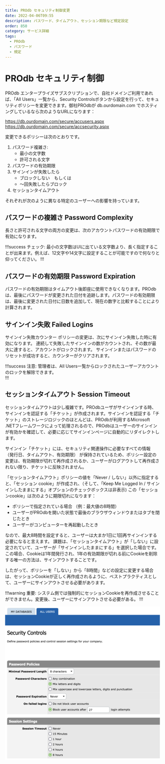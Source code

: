 ```yaml
---
title: PROdb セキュリティ制御変更
date: 2022-04-06T09:55
description: パスワード、タイムアウト、セッション期限など規定設定
order: 850
category: サービス詳細
tags:
  - PROdb
  - パスワード
  - 規定
---
```


# PROdb セキュリティ制御

PROdb エンタープライズサブスクリプションで、自社ドメインご利用であれば、「All Users」一覧から、Security Controlsボタンから設定を行って、セキュリティポリシーを変更できます。御社PROdbが db.ourdomain.com でホスティングしているなら次のようなURLになります：

https://db.ourdomain.com/secure/accusers.aspx  
https://db.ourdomain.com/secure/accsecurity.aspx

変更できるポリシーは次のとおりです。

1. パスワード複雑さ:
   * 最小の文字数
   * 許可される文字
2. パスワードの有効期限
3. サインインが失敗したら
   * ブロックしない　もしくは
   * 〜回失敗したらブロック
4. セッションタイムアウト

それぞれが次のように異なる特定のユーザーへの影響を持っています。

## パスワードの複雑さ Password Complexity

長さと許可される文字の両方の変更は、次のアカウントパスワードの有効期限で有効になります。

!!!success チェック:
最小の文字数はUIに出ている文字数より、長く指定することが出来ます。例えば、12文字や14文字に設定することが可能ですので何なりと仰ってください。
!!!

## パスワードの有効期限 Password Expiration

パスワードの有効期限はタイムアウト後即座に使用できなくなります。PROdbは、最後にパスワードが変更された日付を追跡します。パスワードの有効期限は、最後に変更された日付に日数を追加して、現在の数字と比較することにより計算されます。

## サインイン失敗 Failed Logins

サインイン失敗カウンター ポリシーの変更は、次にサインイン失敗した時に有効になります。 連続して失敗したサインインの数がカウントされ、その数が最大に達すると、アカウントがロックされます。 サインインまたはパスワードのリセットが成功すると、カウンターがクリアされます。

!!!success 注意:
管理者は、All Users一覧からロックされたユーザーアカウントのロックを解除できます。  
!!!

## セッションタイムアウト Session Timeout

セッションタイムアウトは少し複雑です。PROdbユーザがサインインする時、サインインを認証する「チケット」が作成されます。サインインを認証する「チケット」のストレージロジックのほとんどは、PROdbが利用するMicrosoft .NETフレームワークによって処理されるので、PROdbはユーザーのサインインが有効かを確認して、必要に応じてサインインページに自動的にリダイレクトします。

サインイン「チケット」には、セキュリティ関連操作に必要なすべての情報 （発行日、タイムアウト、有効期限） が保持されているため、ポリシー設定の変更は、有効期限が切れて再作成されるか、ユーザーがログアウトして再作成されない限り、チケットに反映されません。

「セッションタイムアウト」ポリシーの値を「Never / しない」以外に指定すると、「セッション cookie」が作成され、（そして、「Keep Me Logged In / サインインしたままにする」オプションのチェックボックスは非表示) この「セッションcookie」は次のように期限切れになります：

* ポリシーで指定されている場合 （例：最大値の8時間）
* ユーザーがPROdbを開いた状態で最後のブラウザウィンドウまたはタブを閉じたとき
* ユーザーがコンピューターを再起動したとき

なので、最大8時間を設定すると、ユーザーは大まか1日に1回再サインインする必要になると言えます。
課題は、「セッションタイムアウト」が「しない」に設定されていて、ユーザーが「サインインしたままにする」を選択した場合です。 この場合、Cookieは1年間発行され、1年の有効期限が切れる前にCookieを削除する唯一の方法は、サインアウトすることです。

したがって、ポリシーを「しない」から「8時間」などの設定に変更する場合は、セッションCookieが正しく再作成されるように、ベストプラクティスとして、ユーザーにサインアウトさせる必要があります。

!!!warning 重要:
システム側では強制的にセッションCookieを再作成させることができません。変更後、ユーザーにサインアウトさせる必要がある。
!!!

![図: PROdb Security Controls 画面](/static/figure-prodb-security-controls-screen.png)